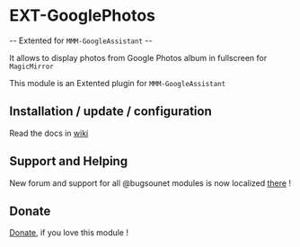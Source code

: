 # EXT-GooglePhotos
-- Extented for `MMM-GoogleAssistant` --

It allows to display photos from Google Photos album in fullscreen for `MagicMirror`

This module is an Extented plugin for `MMM-GoogleAssistant`<br>

## Installation / update / configuration

Read the docs in [wiki](https://wiki.bugsounet.fr/EXT-GooglePhotos)

## Support and Helping
New forum and support for all @bugsounet modules is now localized [there](https://forum.bugsounet.fr) !
 
## Donate
 [Donate](https://www.paypal.com/cgi-bin/webscr?cmd=_s-xclick&hosted_button_id=TTHRH94Y4KL36&source=url), if you love this module !

